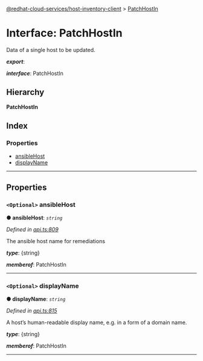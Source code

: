 [@redhat-cloud-services/host-inventory-client](../README.md) > [PatchHostIn](../interfaces/patchhostin.md)

# Interface: PatchHostIn

Data of a single host to be updated.

*__export__*: 

*__interface__*: PatchHostIn

## Hierarchy

**PatchHostIn**

## Index

### Properties

* [ansibleHost](patchhostin.md#ansiblehost)
* [displayName](patchhostin.md#displayname)

---

## Properties

<a id="ansiblehost"></a>

### `<Optional>` ansibleHost

**● ansibleHost**: *`string`*

*Defined in [api.ts:809](https://github.com/RedHatInsights/javascript-clients/blob/master/packages/host-inventory/api.ts#L809)*

The ansible host name for remediations

*__type__*: {string}

*__memberof__*: PatchHostIn

___
<a id="displayname"></a>

### `<Optional>` displayName

**● displayName**: *`string`*

*Defined in [api.ts:815](https://github.com/RedHatInsights/javascript-clients/blob/master/packages/host-inventory/api.ts#L815)*

A host’s human-readable display name, e.g. in a form of a domain name.

*__type__*: {string}

*__memberof__*: PatchHostIn

___

